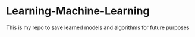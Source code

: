 # Learning-Machine-Learning
This is my repo to save learned models and algorithms for future purposes

